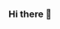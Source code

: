### Hi there 👋

<!--
**DedboiYT/DedboiYT** is a ✨ _special_ ✨ repository because its `README.md` (this file) appears on your GitHub profile.

Here are some ideas to get you started:

- 🔭 I’m currently working on ...
- 🌱 I’m currently learning Python (OOPS - Object Oriented Programming), HTML5, CSS3 and Java
- 👯 I’m looking to collaborate on making some kind of project
- 🤔 I’m looking for help with nothing yet
- 📫 How to reach me: dedboicoding@gmail.com
- 😄 Pronouns: Adam
- ⚡ Fun fact: I love drawing
